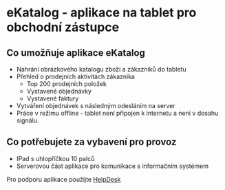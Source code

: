 # eKatalog - aplikace na tablet pro obchodní zástupce
## Co umožňuje aplikace eKatalog
* Nahrání obrázkového katalogu zboží a zákazníků do tabletu 
* Přehled o prodejních aktivitách zákazníka
    * Top 200 prodejních položek
    * Vystavené objednávky
    * Vystavené faktury
* Vytváření objednávek s následným odesláním na server
* Práce v režimu offline - tablet není připojen k internetu a není v dosahu signálu.
## Co potřebujete za vybavení pro provoz
* IPad s uhlopříčkou 10 palců
* Serverovou část aplikace pro komunikace s informačním systémem 


Pro podporu aplikace použijte [HelpDesk](https://nodejs.org)